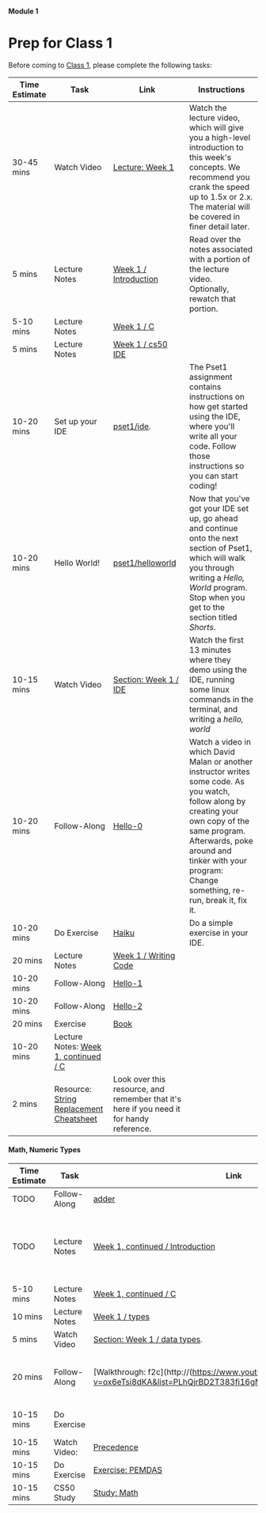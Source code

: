 #### Module 1
# Prep for Class 1

Before coming to [Class 1](), please complete the following tasks:

Time Estimate | Task | Link | Instructions
--------------|------|------|-------------
30-45 mins | Watch Video | [Lecture: Week 1]() | Watch the lecture video, which will give you a high-level introduction to this week's concepts. We recommend you crank the speed up to 1.5x or 2.x. The material will be covered in finer detail later. 
5 mins | Lecture Notes | [Week 1 / Introduction](http://cdn.cs50.net/2015/fall/lectures/1/w/notes1w/notes1w.html#introduction) | Read over the notes associated with a portion of the lecture video. Optionally, rewatch that portion. 
5-10 mins | Lecture Notes | [Week 1 / C](http://cdn.cs50.net/2015/fall/lectures/1/w/notes1w/notes1w.html#c) |
5 mins | Lecture Notes | [Week 1 / cs50 IDE](http://cdn.cs50.net/2015/fall/lectures/1/w/notes1w/notes1w.html#cs50_ide)
10-20 mins | Set up your IDE | [pset1/ide](http://cdn.cs50.net/2015/fall/psets/1/pset1/pset1.html#getting_started). | The Pset1 assignment contains instructions on how get started using the IDE, where you'll write all your code. Follow those instructions so you can start coding!
10-20 mins | Hello World! | [pset1/helloworld]() | Now that you've got your IDE set up, go ahead and continue onto the next section of Pset1, which will walk you through writing a *Hello, World* program. Stop when you get to the section titled *Shorts*.
10-15 mins | Watch Video | [Section: Week 1 / IDE](https://www.youtube.com/watch?v=kpSLlIj97Ss) | Watch the first 13 minutes where they demo using the IDE, running some linux commands in the terminal, and writing a *hello, world*
10-20 mins | Follow-Along  | [Hello-0]() | Watch a video in which David Malan or another instructor writes some code. As you watch, follow along by creating your own copy of the same program. Afterwards, poke around and tinker with your program: Change something, re-run, break it, fix it.
10-20 mins | Do Exercise | [Haiku](./exercises) | Do a simple exercise in your IDE.
20 mins | Lecture Notes | [Week 1 / Writing Code]()
10-20 mins | Follow-Along | [Hello-1]()
10-20 mins | Follow-Along | [Hello-2]()
20 mins | Exercise | [Book](./exercises/book)
10-20 mins | Lecture Notes: [Week 1, continued / C]()
2 mins | Resource: [String Replacement Cheatsheet](TODO) | Look over this resource, and remember that it's here if you need it for handy reference.


#### Math, Numeric Types

Time Estimate | Task | Link | Instructions
--------------|------|------|-------------
TODO | Follow-Along | [adder](TODO) | 
TODO | Lecture Notes | [Week 1, continued / Introduction](http://http://cdn.cs50.net/2015/fall/lectures/1/f/notes1f/notes1f.html#imprecision) | Read over the notes associated with a portion of the lecture video.  
5-10 mins | Lecture Notes | [Week 1, continued / C](http://cdn.cs50.net/2015/fall/lectures/1/w/notes1w/notes1w.html#c) |
10 mins | Lecture Notes | [Week 1 / types](http://http://cdn.cs50.net/2015/fall/lectures/1/f/notes1f/notes1f.html#types)
5 mins | Watch Video | [Section: Week 1 / data types](http://https://www.youtube.com/watch?v=kpSLlIj97Ss&feature=youtu.be&t=801). | 
20 mins | Follow-Along | [Walkthrough: f2c](http://(https://www.youtube.com/watch?v=ox6eTsi8dKA&list=PLhQjrBD2T383fi16gN97XlrTwdxDq2QWZ&index=4) | Getfloat convert to fahrenheit and celsius formula. 
10-15 mins | Do Exercise |  | Need of more information. 
10-15 mins | Watch Video: | [Precedence](TODO)|  | Stop watching at 3:15 
10-15 mins | Do Exercise | [Exercise: PEMDAS](TODO) |  | 
10-15 mins | CS50 Study | [Study: Math](study.cs50.net/math) | 


